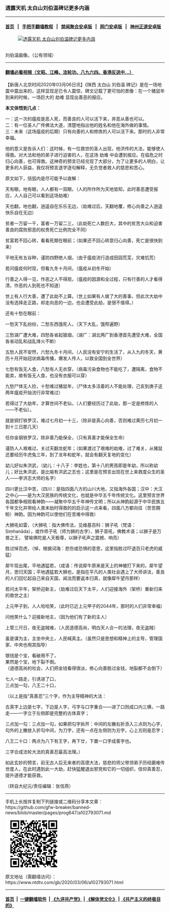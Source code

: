 ### 透露天机 太白山刘伯温碑记更多内涵
------------------------

#### [首页](https://github.com/gfw-breaker/banned-news/blob/master/README.md) &nbsp;&nbsp;|&nbsp;&nbsp; [手把手翻墙教程](https://github.com/gfw-breaker/guides/wiki) &nbsp;&nbsp;|&nbsp;&nbsp; [禁闻聚合安卓版](https://github.com/gfw-breaker/bn-android) &nbsp;&nbsp;|&nbsp;&nbsp; [网门安卓版](https://github.com/oGate2/oGate) &nbsp;&nbsp;|&nbsp;&nbsp; [神州正道安卓版](https://github.com/SzzdOgate/update) 



<div><div class="featured_image">
 <a href="https://i.ntdtv.com/assets/uploads/2020/03/2020-03-06_122801.jpg" target="_blank">
  <figure>
   <img alt="透露天机 太白山刘伯温碑记更多内涵" src="https://i.ntdtv.com/assets/uploads/2020/03/2020-03-06_122801-800x450.jpg"/>
  </figure><br/>
 </a>
 <span class="caption">
  刘伯温画像。（公有领域）
 </span>
</div>
</div><hr/>

#### [翻墙必看视频（文昭、江峰、法轮功、八九六四、香港反送中...）](https://github.com/gfw-breaker/banned-news/blob/master/pages/link3.md)

<div><div class="post_content" itemprop="articleBody">
 <p>
  【新唐人北京时间2020年03月06日讯】《陕西
  <ok href="https://www.ntdtv.com/gb/太白山.htm">
   太白山
  </ok>
  <ok href="https://www.ntdtv.com/gb/刘伯温.htm">
   刘伯温
  </ok>
  碑记》是在一场地震中震出来的，这样显现足已令人震惊，碑文记载了更可怕的景像：在一个猪鼠年到来的时候，一场巨大的
  <ok href="https://www.ntdtv.com/gb/劫难.htm">
   劫难
  </ok>
  显现出善恶的报应。
 </p>
 <p>
  <strong>
   本文体悟到几点：
  </strong>
 </p>
 <p>
  一：这一次的瘟疫是恶人死，而善良的人可以活下来，弃恶从善也可以。
  <br/>
  二：有一位圣人广传佛法大道，清楚地指出他的姓名和他在海外做的事情。
  <br/>
  三：未来（这场瘟疫的后期）只有向善的人和修炼的人可以活下来。那时的人非常幸福。
 </p>
 <p>
  他的意义是告诉人们：这时候，有一位救世的圣人出现，他洪传的大法，能够使人得救。对大法和他的弟子进行迫害的人，在这场
  <ok href="https://www.ntdtv.com/gb/劫难.htm">
   劫难
  </ok>
  中会遭到报应。在临危之时归心向善，也可得救。这神奇的预言已经兑现了大部分，为了让更多的人明白，让更多的人获益，我仅将预言逐字逐句解释，无负觉者救人的慈悲和苦心。
 </p>
 <p>
  原文如下，括弧内是尽可能予以直解：
 </p>
 <p>
  天有眼，地有眼，人人都有一双眼，（人的所作所为天地皆知，此时善恶遭受报应，人人自己可以看到这场劫难）
 </p>
 <p>
  天也翻，地也翻，逍遥自在乐乐无边，（劫难过后，天翻地覆，修心向善之人逍遥快乐自在无边）
 </p>
 <p>
  贫者一万留一千，富者一万留二三，（此劫死亡人数巨大，其中的贫苦大众和迫害善良的腐败邪恶的权贵死亡比例完全不同）
 </p>
 <p>
  贫富若不回心转，看看死期在眼前；（如果还不回心转意归心向善，死亡是很快到来）
 </p>
 <p>
  平地无有五谷种，谨防四野绝人烟，（由于瘟疫流行造成田园荒芜，灾难饥荒）
 </p>
 <p>
  若问瘟疫何时现，但看九冬十月间，（瘟疫从初冬开始）
 </p>
 <p>
  行善之人得一见，作恶之人不得观，（瘟疫的因源和全过程，只有行善的人才看得清，作恶的人到死也不知道）
 </p>
 <p>
  世上有人行大善，遭了此劫不上算。（世上如果有人做了大的善事，但此次大劫中没有选择走正路，却走向恶的一边，也会遭受此劫，是很不值得。）
 </p>
 <p>
  还有十愁在眼前：
 </p>
 <p>
  一愁天下乱纷纷，二愁东西饿死人，（天下大乱，饿殍遍野）
 </p>
 <p>
  三愁湖广遭大难，四愁各省起狼烟，（湖广：湖北两广到香港首先遭受大难，全国各省动乱和战乱烽火不断）
 </p>
 <p>
  五愁人民不安然，六愁九冬十月间，（人民没有安宁的生活了，从入九的冬天，黄历十月开始冠状病毒传播，爆发人传人，以致全国到全世界）
 </p>
 <p>
  七愁有饭无人食，八愁有人无衣穿，（病毒污染食物也不能吃了，遭隔离，食物不能卖，故有饭无人食，也没有衣服可以穿）
 </p>
 <p>
  九愁尸体无人捡，十愁难过猪鼠年，（尸体太多活着的人不能处理，己亥到庚子这两年瘟疫开始流行非常难过）
 </p>
 <p>
  若得过了大劫年，才算世间不老仙，（人们要经历过了此劫，那一定是修炼的人——不老仙）。
 </p>
 <p>
  就是铜打铁罗汉，难过七月初一十三，（除非是真心向善，否则难过黄历七月初一到十三日那几天）
 </p>
 <p>
  任你金钢铁罗汉，除非善乃能保全，（只有真善才能保全生命）
 </p>
 <p>
  谨防人人艰难过，关过天翻龙蛇年；（如果渡过了艰难的劫难，过了难关，从猪鼠还要经历牛虎兔三年，到了龙年和蛇年，就会有翻天复地的变化）
 </p>
 <p>
  幼儿好似朱洪武，（幼儿：十八子：李姓也，第十八的男孩即是年幼，所以称幼儿；好比朱洪武，是比喻有洪武之志也；这里是在预言出现在世上来救度众生的圣人——李洪志大师的名字）
 </p>
 <p>
  四川更比汉中苦，（四川：是指四面八方的山川大地，又指海外各国；汉中：大汉之中心——是为大汉民族的传统文化，也就是中华五千年传统文化。这里预言世界各国都争相观看神韵——凝聚中华五千年神传文明；所以从神韵起源于中华民族五千年文化并带给人类末劫时得救的的启示这一点来看，四面八方都向往（苦苦期盼）神韵。因为神韵可以使他们在苦难中得救）
 </p>
 <p>
  大狮吼如雷，（大狮吼：指大佛传法，见维基百科：狮子吼（梵语：Siṃhanāda），或作师子吼（师为狮的古字）、狮子音吼，佛教术语；以狮子是万兽之王， 譬喻佛陀是人天极尊，以狮子吼声之震撼、响亮）
 </p>
 <p>
  胜过悼百虎，（悼，根据词海：悲伤或恐惧的意思，这里指胜过吓退百只老虎的威猛）
 </p>
 <p>
  犀牛现出尾，平地遇猛若，（成语：传说犀牛原来是天上的神被打下来的，犀牛望月，思归天国；平地遇猛若大狮也，是指在平凡的人类社会遇上了大师讲法，善良的人们回忆起自己来自天国，闻法而要返本归真，就像犀牛望月那样）
 </p>
 <p>
  若问太平年，架桥迎新主，（劫难过后天下太平，人们迎接海外（架桥）重新归来的救世之主）
 </p>
 <p>
  上元甲子到，人人哈哈笑，（此时已近上元甲子的2044年，那时的人们非常幸福）
 </p>
 <p>
  问他笑什么？迎接新地主，（因为他们有了新的主人）
 </p>
 <p>
  上管三尺日，夜无盗贼难，（人民道德高尚，明白天人合一的法理，夜无盗贼）
 </p>
 <p>
  虽是谋为主，主坐中央土，人民喊真主。（虽然只是思想和精神上的主导，管理国家、中央也用其指导）
 </p>
 <p>
  银钱是个宝，看破用不了，
  <br/>
  果然是个宝，地下裂不倒。
  <br/>
  （道德高尚的社会，人们把金钱看得很淡，修心向善胜过金钱，地裂都不会倒下）
 </p>
 <p>
  七人一路走，引诱进了口，
  <br/>
  三点加一勾，八王二十口，
 </p>
 <p>
  （以上是指“真善忍”三个字，作为主导精神的大法：
 </p>
 <p>
  古真字上边是七字，下边是人字，弓字与口字重合——进了口则成口内三横，一路走——一字立于左侧即是完整的古体真字；
 </p>
 <p>
  三点加一勾：三点加一勾，如果把勾字拆开：中间的左撇右折添入三点则为心字，勾外的上撇放入折勾中间，为刀字，还有一点在左侧则为刃字，心上刃则是忍字；
 </p>
 <p>
  八王二十口：两点为八下有王字，再下廿，下置一口字成善字也。
 </p>
 <p>
  三字合成法轮大法的真善忍最高法理。）
 </p>
 <p>
  如此玄妙的预言，前无古人后无来者的高德大法，慈悲的师父带领弟子历经磨难传世度人，在此时遇到此一大劫，赶快猛醒退出邪党和它的一切组织，信仰真善忍，提升道德才能获救。
 </p>
 <p>
  （转自大纪元/责任编辑：张信燕）
 </p>
 <div class="single_ad">
 </div>
</div>
</div>
<hr/>
手机上长按并复制下列链接或二维码分享本文章：<br/>
https://github.com/gfw-breaker/banned-news/blob/master/pages/prog647/a102793071.md <br/>
<a href='https://github.com/gfw-breaker/banned-news/blob/master/pages/prog647/a102793071.md'><img src='https://github.com/gfw-breaker/banned-news/blob/master/pages/prog647/a102793071.md.png'/></a> <br/>
原文地址（需翻墙访问）：https://www.ntdtv.com/gb/2020/03/06/a102793071.html


------------------------
#### [首页](https://github.com/gfw-breaker/banned-news/blob/master/README.md) &nbsp;|&nbsp; [一键翻墙软件](https://github.com/gfw-breaker/nogfw/blob/master/README.md) &nbsp;| [《九评共产党》](https://github.com/gfw-breaker/9ping.md/blob/master/README.md#九评之一评共产党是什么) | [《解体党文化》](https://github.com/gfw-breaker/jtdwh.md/blob/master/README.md) | [《共产主义的终极目的》](https://github.com/gfw-breaker/gczydzjmd.md/blob/master/README.md)


<img src='http://gfw-breaker.win/banned-news/pages/prog647/a102793071.md' width='0px' height='0px'/>